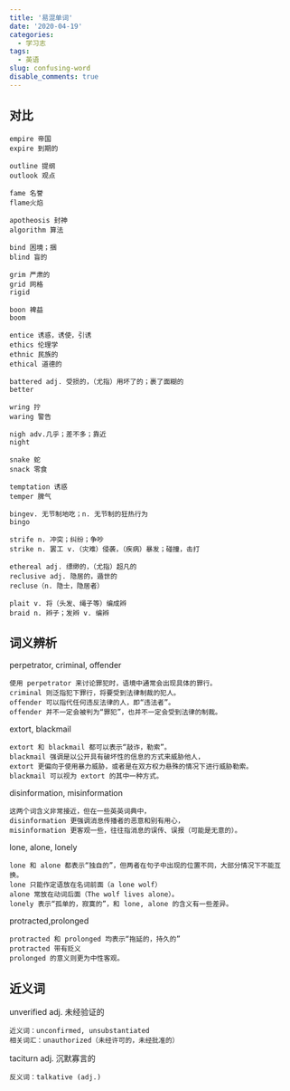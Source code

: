```yaml
---
title: '易混单词'
date: '2020-04-19'
categories:
  - 学习志
tags:
  - 英语
slug: confusing-word
disable_comments: true
---
```

## 对比

	empire 帝国
	expire 到期的

	outline 提纲
	outlook 观点

	fame 名誉
	flame火焰

	apotheosis 封神
	algorithm 算法

	bind 困境；捆
	blind 盲的

	grim 严肃的
	grid 网格
	rigid

	boon 裨益
	boom 

	entice 诱惑，诱使，引诱
	ethics 伦理学
	ethnic 民族的
	ethical 道德的

	battered adj. 受损的，（尤指）用坏了的；裹了面糊的
	better

	wring 拧
	waring 警告

	nigh adv.几乎；差不多；靠近
	night 

	snake 蛇
	snack 零食

	temptation 诱惑
	temper 脾气

	bingev. 无节制地吃；n. 无节制的狂热行为
	bingo

	strife n. 冲突；纠纷；争吵
	strike n. 罢工 v.（灾难）侵袭，（疾病）暴发；碰撞，击打

	ethereal adj. 缥缈的，（尤指）超凡的
	reclusive adj. 隐居的，遁世的
	recluse（n. 隐士，隐居者）

	plait v. 将（头发、绳子等）编成辫
	braid n. 辫子；发辫 v. 编辫


## 词义辨析
perpetrator, criminal, offender

	使用 perpetrator 来讨论罪犯时，语境中通常会出现具体的罪行。
	criminal 则泛指犯下罪行，将要受到法律制裁的犯人。
	offender 可以指代任何违反法律的人，即“违法者”。
	offender 并不一定会被判为“罪犯”，也并不一定会受到法律的制裁。

extort, blackmail

	extort 和 blackmail 都可以表示“敲诈，勒索”。
	blackmail 强调是以公开具有破坏性的信息的方式来威胁他人，
	extort 更偏向于使用暴力威胁，或者是在双方权力悬殊的情况下进行威胁勒索。
	blackmail 可以视为 extort 的其中一种方式。


disinformation, misinformation

	这两个词含义非常接近，但在一些英英词典中，
	disinformation 更强调消息传播者的恶意和别有用心，
	misinformation 更客观一些，往往指消息的误传、误报（可能是无意的）。

lone, alone, lonely

	lone 和 alone 都表示“独自的”，但两者在句子中出现的位置不同，大部分情况下不能互换。
	lone 只能作定语放在名词前面（a lone wolf）
	alone 常放在动词后面（The wolf lives alone）。
	lonely 表示“孤单的，寂寞的”，和 lone, alone 的含义有一些差异。

protracted,prolonged 
	
	protracted 和 prolonged 均表示“拖延的，持久的”
	protracted 带有贬义
	prolonged 的意义则更为中性客观。

## 近义词

unverified
adj. 未经验证的

	近义词：unconfirmed, unsubstantiated
	相关词汇：unauthorized（未经许可的，未经批准的）


taciturn
adj. 沉默寡言的

 	反义词：talkative (adj.)



